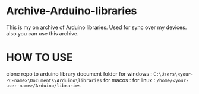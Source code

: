 # Archive-Arduino-libraries
This is my on archive of Arduino libraries.
Used for sync over my devices.
also you can use this archive.

# HOW TO USE
clone repo to arduino library document folder
for windows : `C:\Users\<your-PC-name>\Documents\Arduino\libraries`
for macos :
for linux : `/home/<your-user-name>/Arduino/libraries`
